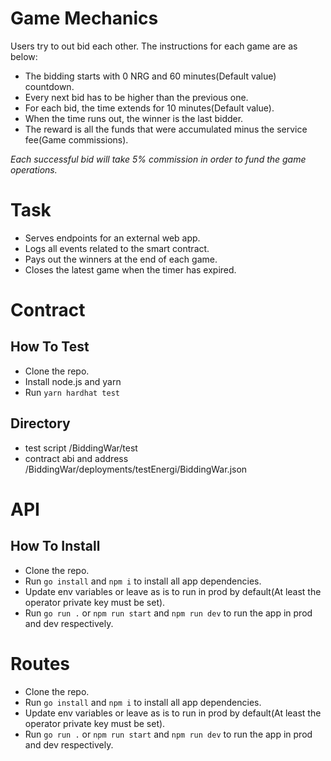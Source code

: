 # Game Mechanics

Users try to out bid each other. The instructions for each game are as below:

- The bidding starts with 0 NRG and 60 minutes(Default value) countdown.
- Every next bid has to be higher than the previous one.
- For each bid, the time extends for 10 minutes(Default value).
- When the time runs out, the winner is the last bidder.
- The reward is all the funds that were accumulated minus the service fee(Game commissions).

*Each successful bid will take 5% commission in order to fund the game operations.*

# Task
- Serves endpoints for an external web app.
- Logs all events related to the smart contract.
- Pays out the winners at the end of each game.
- Closes the latest game when the timer has expired.


# Contract
## How To Test
- Clone the repo.
- Install node.js and yarn
- Run `yarn hardhat test`

## Directory
- test script
  /BiddingWar/test
- contract abi and address
  /BiddingWar/deployments/testEnergi/BiddingWar.json

# API
## How To Install
- Clone the repo.
- Run `go install` and `npm i` to install all app dependencies.
- Update env variables or leave as is to run in prod by default(At least the operator private key must be set).
- Run `go run .` or `npm run start` and `npm run dev` to run the app in prod and dev respectively.

# Routes


- Clone the repo.
- Run `go install` and `npm i` to install all app dependencies.
- Update env variables or leave as is to run in prod by default(At least the operator private key must be set).
- Run `go run .` or `npm run start` and `npm run dev` to run the app in prod and dev respectively.
